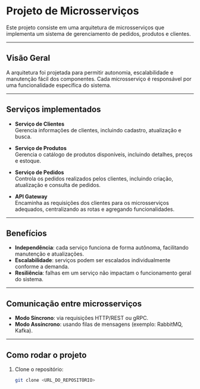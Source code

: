 # Projeto de Microsserviços

Este projeto consiste em uma arquitetura de microsserviços que implementa um sistema de gerenciamento de pedidos, produtos e clientes.

---

## Visão Geral

A arquitetura foi projetada para permitir autonomia, escalabilidade e manutenção fácil dos componentes. Cada microsserviço é responsável por uma funcionalidade específica do sistema.

---

## Serviços implementados

- **Serviço de Clientes**  
  Gerencia informações de clientes, incluindo cadastro, atualização e busca.

- **Serviço de Produtos**  
  Gerencia o catálogo de produtos disponíveis, incluindo detalhes, preços e estoque.

- **Serviço de Pedidos**  
  Controla os pedidos realizados pelos clientes, incluindo criação, atualização e consulta de pedidos.

- **API Gateway**  
  Encaminha as requisições dos clientes para os microsserviços adequados, centralizando as rotas e agregando funcionalidades.

---

## Benefícios

- **Independência**: cada serviço funciona de forma autônoma, facilitando manutenção e atualizações.
- **Escalabilidade**: serviços podem ser escalados individualmente conforme a demanda.
- **Resiliência**: falhas em um serviço não impactam o funcionamento geral do sistema.

---

## Comunicação entre microsserviços

- **Modo Síncrono**: via requisições HTTP/REST ou gRPC.
- **Modo Assíncrono**: usando filas de mensagens (exemplo: RabbitMQ, Kafka).

---

## Como rodar o projeto

1. Clone o repositório:
   ```bash
   git clone <URL_DO_REPOSITÓRIO>